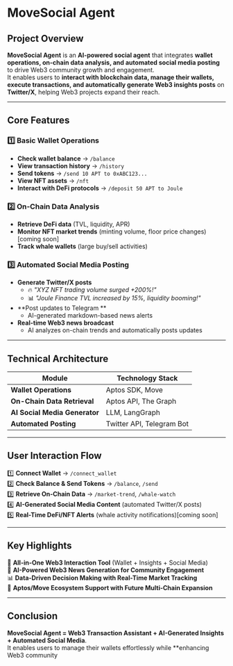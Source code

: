# **MoveSocial Agent**

## **Project Overview**
**MoveSocial Agent** is an **AI-powered social agent** that integrates **wallet operations, on-chain data analysis, and automated social media posting** to drive Web3 community growth and engagement.  
It enables users to **interact with blockchain data, manage their wallets, execute transactions, and automatically generate Web3 insights posts** on **Twitter/X**, helping Web3 projects expand their reach.

---

## **Core Features**
### **1️⃣ Basic Wallet Operations**
- **Check wallet balance** → `/balance`
- **View transaction history** → `/history`
- **Send tokens** → `/send 10 APT to 0xABC123...`
- **View NFT assets** → `/nft`
- **Interact with DeFi protocols** → `/deposit 50 APT to Joule`

### **2️⃣ On-Chain Data Analysis**
- **Retrieve DeFi data** (TVL, liquidity, APR)
- **Monitor NFT market trends** (minting volume, floor price changes)[coming soon]
- **Track whale wallets** (large buy/sell activities)

### **3️⃣ Automated Social Media Posting**
- **Generate Twitter/X posts**
  - 🔥 *"XYZ NFT trading volume surged +200%!"*
  - 📊 *"Joule Finance TVL increased by 15%, liquidity booming!"*
- **Post updates to Telegram **
  - AI-generated markdown-based news alerts
- **Real-time Web3 news broadcast**
  - AI analyzes on-chain trends and automatically posts updates

---

## **Technical Architecture**
| Module               | Technology Stack |
|----------------------|-----------------|
| **Wallet Operations** | Aptos SDK, Move |
| **On-Chain Data Retrieval** | Aptos API, The Graph |
| **AI Social Media Generator** | LLM, LangGraph |
| **Automated Posting** | Twitter API, Telegram Bot|

---

## **User Interaction Flow**
1️⃣ **Connect Wallet** → `/connect_wallet`  
2️⃣ **Check Balance & Send Tokens** → `/balance`, `/send`  
3️⃣ **Retrieve On-Chain Data** → `/market-trend`, `/whale-watch`  
4️⃣ **AI-Generated Social Media Content** (automated Twitter/X posts)  
5️⃣ **Real-Time DeFi/NFT Alerts** (whale activity notifications)[coming soon]  

---

## **Key Highlights**
🚀 **All-in-One Web3 Interaction Tool** (Wallet + Insights + Social Media)  
🤖 **AI-Powered Web3 News Generation for Community Engagement**  
📊 **Data-Driven Decision Making with Real-Time Market Tracking**  
🔗 **Aptos/Move Ecosystem Support with Future Multi-Chain Expansion**  

---

## **Conclusion**
**MoveSocial Agent = Web3 Transaction Assistant + AI-Generated Insights + Automated Social Media**.  
It enables users to manage their wallets effortlessly while **enhancing Web3 community
